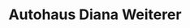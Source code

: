 ---
title: "Autohaus Diana Weiterer"
url: /leinefelde-worbis/autohaus-diana-weiterer/
shop: Autohaus
---